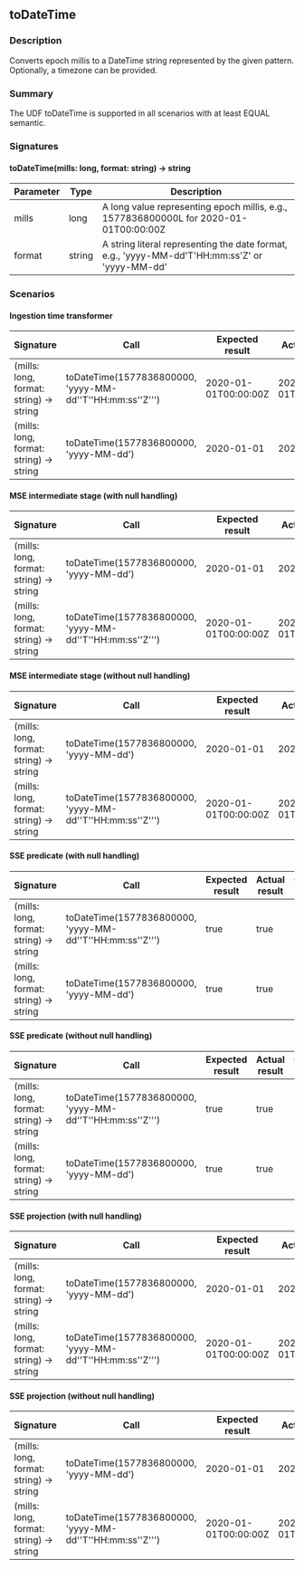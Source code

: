 <!--
  ~ Licensed to the Apache Software Foundation (ASF) under one
  ~ or more contributor license agreements.  See the NOTICE file
  ~ distributed with this work for additional information
  ~ regarding copyright ownership.  The ASF licenses this file
  ~ to you under the Apache License, Version 2.0 (the
  ~ "License"); you may not use this file except in compliance
  ~ with the License.  You may obtain a copy of the License at
  ~
  ~   http://www.apache.org/licenses/LICENSE-2.0
  ~
  ~ Unless required by applicable law or agreed to in writing,
  ~ software distributed under the License is distributed on an
  ~ "AS IS" BASIS, WITHOUT WARRANTIES OR CONDITIONS OF ANY
  ~ KIND, either express or implied.  See the License for the
  ~ specific language governing permissions and limitations
  ~ under the License.
  -->

## toDateTime

### Description

Converts epoch millis to a DateTime string represented by the given pattern. Optionally, a timezone can be provided.
### Summary

The UDF toDateTime is supported in all scenarios with at least EQUAL semantic.

### Signatures

#### toDateTime(mills: long, format: string) -> string

| Parameter | Type | Description |
|-----------|------|-------------|
| mills | long | A long value representing epoch millis, e.g., 1577836800000L for 2020-01-01T00:00:00Z |
| format | string | A string literal representing the date format, e.g., 'yyyy-MM-dd'T'HH:mm:ss'Z' or 'yyyy-MM-dd' |
### Scenarios

#### Ingestion time transformer


| Signature | Call | Expected result | Actual result | Comparison or Error |
|-----------|------|-----------------|---------------|---------------------|
| (mills: long, format: string) -> string |toDateTime(1577836800000, 'yyyy-MM-dd''T''HH:mm:ss''Z''') |2020-01-01T00:00:00Z |2020-01-01T00:00:00Z |EQUAL |
| (mills: long, format: string) -> string |toDateTime(1577836800000, 'yyyy-MM-dd') |2020-01-01 |2020-01-01 |EQUAL |


#### MSE intermediate stage (with null handling)


| Signature | Call | Expected result | Actual result | Comparison or Error |
|-----------|------|-----------------|---------------|---------------------|
| (mills: long, format: string) -> string |toDateTime(1577836800000, 'yyyy-MM-dd') |2020-01-01 |2020-01-01 |EQUAL |
| (mills: long, format: string) -> string |toDateTime(1577836800000, 'yyyy-MM-dd''T''HH:mm:ss''Z''') |2020-01-01T00:00:00Z |2020-01-01T00:00:00Z |EQUAL |


#### MSE intermediate stage (without null handling)


| Signature | Call | Expected result | Actual result | Comparison or Error |
|-----------|------|-----------------|---------------|---------------------|
| (mills: long, format: string) -> string |toDateTime(1577836800000, 'yyyy-MM-dd') |2020-01-01 |2020-01-01 |EQUAL |
| (mills: long, format: string) -> string |toDateTime(1577836800000, 'yyyy-MM-dd''T''HH:mm:ss''Z''') |2020-01-01T00:00:00Z |2020-01-01T00:00:00Z |EQUAL |


#### SSE predicate (with null handling)


| Signature | Call | Expected result | Actual result | Comparison or Error |
|-----------|------|-----------------|---------------|---------------------|
| (mills: long, format: string) -> string |toDateTime(1577836800000, 'yyyy-MM-dd''T''HH:mm:ss''Z''') |true |true |EQUAL |
| (mills: long, format: string) -> string |toDateTime(1577836800000, 'yyyy-MM-dd') |true |true |EQUAL |


#### SSE predicate (without null handling)


| Signature | Call | Expected result | Actual result | Comparison or Error |
|-----------|------|-----------------|---------------|---------------------|
| (mills: long, format: string) -> string |toDateTime(1577836800000, 'yyyy-MM-dd''T''HH:mm:ss''Z''') |true |true |EQUAL |
| (mills: long, format: string) -> string |toDateTime(1577836800000, 'yyyy-MM-dd') |true |true |EQUAL |


#### SSE projection (with null handling)


| Signature | Call | Expected result | Actual result | Comparison or Error |
|-----------|------|-----------------|---------------|---------------------|
| (mills: long, format: string) -> string |toDateTime(1577836800000, 'yyyy-MM-dd') |2020-01-01 |2020-01-01 |EQUAL |
| (mills: long, format: string) -> string |toDateTime(1577836800000, 'yyyy-MM-dd''T''HH:mm:ss''Z''') |2020-01-01T00:00:00Z |2020-01-01T00:00:00Z |EQUAL |


#### SSE projection (without null handling)


| Signature | Call | Expected result | Actual result | Comparison or Error |
|-----------|------|-----------------|---------------|---------------------|
| (mills: long, format: string) -> string |toDateTime(1577836800000, 'yyyy-MM-dd') |2020-01-01 |2020-01-01 |EQUAL |
| (mills: long, format: string) -> string |toDateTime(1577836800000, 'yyyy-MM-dd''T''HH:mm:ss''Z''') |2020-01-01T00:00:00Z |2020-01-01T00:00:00Z |EQUAL |


